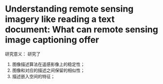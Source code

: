 # Understanding remote sensing imagery like reading a text document: What can remote sensing image captioning offer

研究意义：
研究了

1. 图像描述算法在遥感影像上的稳定性；
2. 图像和对应的描述之间保留的相似性；
3. 描述嵌入空间的特征；

